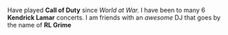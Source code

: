 Have played __Call of Duty__ since *World at War.* I have been to many 6 **Kendrick Lamar** concerts. I am friends with an _awesome_ DJ that goes by the name of __RL Grime__
